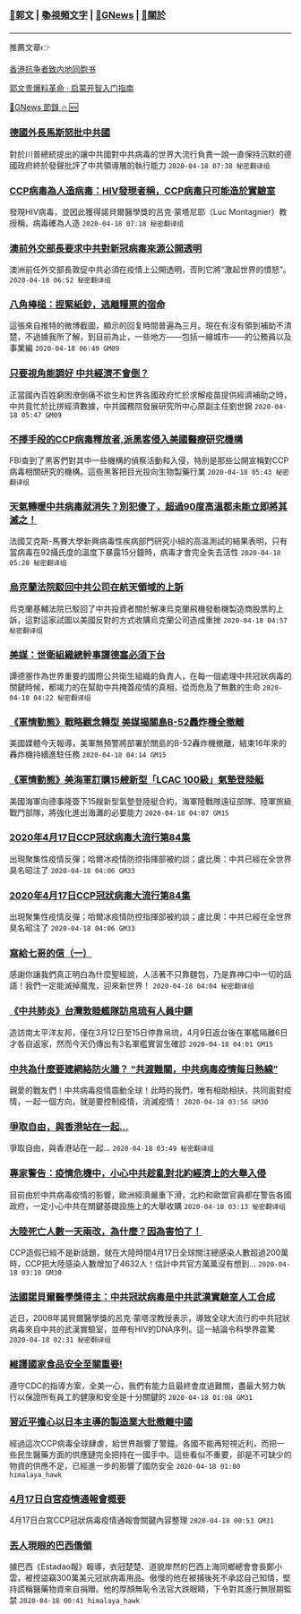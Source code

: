 ###  [:eagle:郭文](https://github.com/ourhimalayas/txt) | [:books:視頻文字](https://github.com/ourhimalayas/txt/blob/master/content/README.md) | [:newspaper:GNews](https://github.com/ourhimalayas/txt/blob/master/content/gnews/README.md) | [:pray:關於](https://github.com/ourhimalayas/home/tree/master/about)
---

推薦文章:point_right:

[香港抗争者致内地同胞书](https://github.com/ourhimalayas/news/blob/master/2019/08/a_letter_from_the_hong_kong_people.md)

[郭文贵爆料革命 · 启蒙开智入门指南](https://github.com/ourhimalayas/txt/issues/1)

[:newspaper:GNews 節錄 :fire: :new:](https://github.com/ourhimalayas/txt/blob/master/content/gnews/README.md) 



### [德國外長馬斯怒批中共國](/content/gnews/1/README.md)

對於川普總統提出的讓中共國對中共病毒的世界大流行負責一說一直保持沉默的德國政府終於發聲批評了中共領導層的執行能力  `2020-04-18 07:38 秘密翻译组`

### [CCP病毒為人造病毒：HIV發現者稱，CCP病毒只可能造於實驗室](/content/gnews/2/README.md)

發現HIV病毒，並因此獲得諾貝爾醫學獎的呂克·蒙塔尼耶（Luc Montagnier）教授稱，病毒確為人造  `2020-04-18 07:18 秘密翻译组`

### [澳前外交部長要求中共對新冠病毒來源公開透明](/content/gnews/3/README.md)

澳洲前任外交部長敦促中共必須在疫情上公開透明，否則它將“激起世界的憤怒”。  `2020-04-18 06:52 秘密翻译组`

### [八角棒槌：捏緊紙鈔，逃離糧票的宿命](/content/gnews/4/README.md)

這張來自推特的微博截圖，顯示的回复時間普遍為三月。現在有沒有領到補助不清楚，不過據我所了解，到目前為止，一些地方——包括一線城市——的公務員以及事業編  `2020-04-18 06:49 GM09`

### [只要視角能調好 中共經濟不會倒？](/content/gnews/5/README.md)

正當國內百姓窮困潦倒痛不欲生和世界各國政府忙於求解疫苗提供經濟補助之時，中共竟忙於比拼經濟數據，中共國務院發展研究所中心原副主任劉世錦  `2020-04-18 05:47 GM09`

### [不擇手段的CCP病毒釋放者,派黑客侵入美國醫療研究機構](/content/gnews/6/README.md)

FBI查到了黑客們對其中一些機構的偵察活動和入侵，特別是那些公開宣稱對CCP病毒相關研究的機構。這些黑客把目光投向生物製藥行業  `2020-04-18 05:43 秘密翻译组`

### [天氣轉暖中共病毒就消失？別犯傻了，超過90度高溫都未能立即將其滅之！](/content/gnews/7/README.md)

法國艾克斯-馬賽大學新興病毒性疾病部門研究小組的高溫測試的結果表明，只有當病毒在92攝氏度的溫度下暴露15分鐘時，病毒才會完全失去活性  `2020-04-18 05:20 秘密翻译组`

### [烏克蘭法院駁回中共公司在航天領域的上訴](/content/gnews/8/README.md)

烏克蘭基輔法院已駁回了中共投資者關於解凍烏克蘭飛機發動機製造商股票的上訴，這對這家試圖以美國反對的方式收購烏克蘭公司造成重挫  `2020-04-18 04:57 秘密翻译组`

### [美媒：世衛組織總幹事譚德塞必須下台](/content/gnews/9/README.md)

譚德塞作為世界重要的國際公共衛生組織的負責人，在每一個處理中共冠狀病毒的關鍵時候，都竭力的在幫助中共掩蓋疫情的真相，從而危及了無數的生命  `2020-04-18 04:22 秘密翻译组`

### [《軍情動態》戰略觀念轉型 美媒揭關島B-52轟炸機全撤離](/content/gnews/10/README.md)

美國媒體今天報導，美軍無預警將部署於關島的B-52轟炸機撤離，結束16年來的轟炸機持續進駐任務  `2020-04-18 04:14 GM15`

### [《軍情動態》美海軍訂購15艘新型「LCAC 100級」氣墊登陸艇](/content/gnews/11/README.md)

美國海軍向德事隆簽下15艘新型氣墊登陸艇合約，海軍陸戰隊遠征部隊、陸軍旅級戰鬥部隊，將強化進出海灘的必要能力  `2020-04-18 04:07 GM15`

### [2020年4月17日CCP冠狀病毒大流行第84集](/content/gnews/12/README.md)

出現聚集性疫情反彈；哈爾冰疫情防控指揮部被約談；盧比奧：中共已經在全世界臭名昭注了  `2020-04-18 04:06 GM33`

### [2020年4月17日CCP冠狀病毒大流行第84集](/content/gnews/13/README.md)

出現聚集性疫情反彈；哈爾冰疫情防控指揮部被約談；盧比奧：中共已經在全世界臭名昭注了  `2020-04-18 04:06 GM33`

### [寫給七哥的信（一）](/content/gnews/14/README.md)

感謝你讓我們真正明白為什麼聖經說，人活著不只靠麵包，乃是靠神口中一切的話語！我們一定能滅掉魔鬼，迎來新世界！  `2020-04-18 04:04 秘密翻译组`

### [《中共肺炎》台灣敦睦艦隊訪帛琉有人員中鏢](/content/gnews/15/README.md)

造訪南太平洋友邦，僅在3月12日至15日停靠帛琉，4月9日返台後在軍艦隔離6日才各自返家，然而今天仍傳出有3名軍艦實習生確診  `2020-04-18 04:01 GM15`

### [中共為什麼要建網絡防火牆？ “共渡難關，中共病毒疫情每日熱線”](/content/gnews/16/README.md)

 親愛的戰友們！中共病毒疫情震動全球！此時的我們，唯有相助相扶，共同面對疫情，一起一個方向，就是要控制疫情，消滅疫情！  `2020-04-18 03:56 GM30`

### [爭取自由，與香港站在一起&#8230;](/content/gnews/17/README.md)

爭取自由，與香港站在一起...  `2020-04-18 03:49 秘密翻译组`

### [專家警告：疫情危機中，小心中共趁亂對北約經濟上的大舉入侵](/content/gnews/18/README.md)

目前由於中共病毒疫情的影響，歐洲經濟嚴重下滑，北約和歐盟官員都在警告各國政府，一定小心中共在關鍵基礎設施上的大舉收購  `2020-04-18 03:13 秘密翻译组`

### [大陸死亡人數一天兩改，為什麼？因為害怕了！](/content/gnews/19/README.md)

CCP造假已經不是新話題，就在大陸時間4月17日全球關注總感染人數超過200萬時，CCP把大陸感染人數增加了4632人！估計中共官方萬萬沒有想到...  `2020-04-18 03:10 GM30`

### [法國諾貝爾醫學獎得主：中共冠狀病毒是中共武漢實驗室人工合成](/content/gnews/20/README.md)

近日，2008年諾貝爾醫學獎的呂克·蒙塔涅教授表示，導致全球大流行的中共冠狀病毒來自中共的武漢實驗室，並帶有HIV的DNA序列。這一結論令科學界震驚  `2020-04-18 02:31 秘密翻译组`

### [維護國家食品安全至關重要!](/content/gnews/21/README.md)

遵守CDC的指導方案，全美一心，我們有能力且最終會度過難關，盡最大努力執行以保證所有員工的健康和安全是十分關鍵的  `2020-04-18 01:08 GM31`

### [習近平擔心以日本主導的製造業大批撤離中國](/content/gnews/22/README.md)

經過這次CCP病毒全球肆虐，給世界敲響了警鐘。各國不能再短視近利，而把一些民生醫藥方面的供應鏈完全把持在一國手中。這些看似不重要，卻是不可缺少的物資的供應不足，已經進一步的影響了國防安全  `2020-04-18 01:00 himalaya_hawk`

### [4月17日白宮疫情通報會概要](/content/gnews/23/README.md)

4月17日白宮CCP冠狀病毒疫情通報會關鍵內容整理  `2020-04-18 00:53 GM31`

### [丟人現眼的巴西僑領](/content/gnews/24/README.md)

據巴西《Estadao報》報導，衣冠楚楚、道貌岸然的巴西上海同鄉總會會長鄭小雲，被控盜竊300萬美元冠狀病毒用品。傲慢的他在被捕後死不承認自己知情，堅持謊稱醫藥物資來自捐贈。他的厚顏無恥令法官大跌眼睛，下令對其進行無限期監禁  `2020-04-18 00:41 himalaya_hawk`

